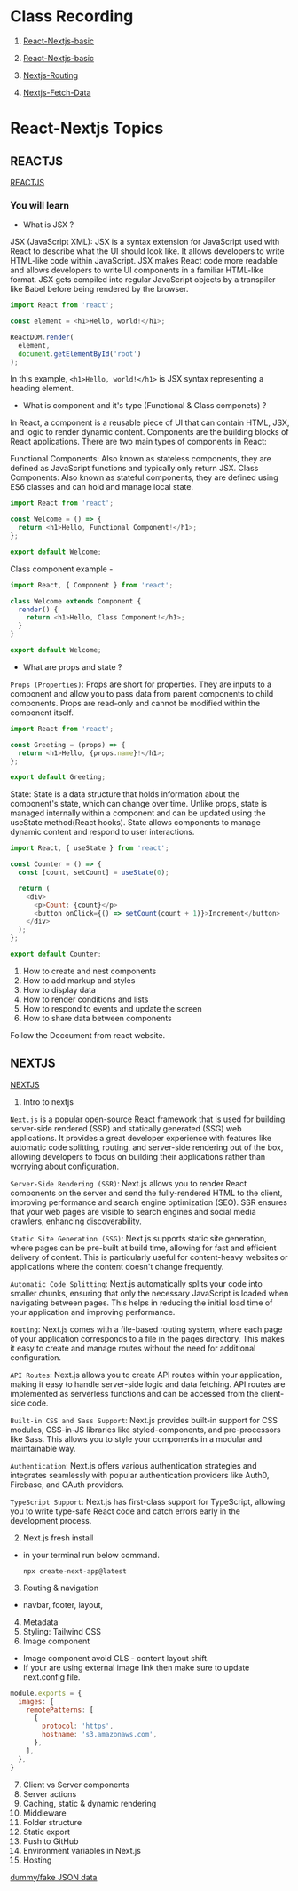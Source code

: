 # Class Recording

1. [React-Nextjs-basic](https://youtu.be/ws9wAT2gMAQ)

2. [React-Nextjs-basic](https://youtu.be/3h_Qd63kQ8Q)

3. [Nextjs-Routing](https://youtu.be/93gSQme8HEY)

4. [Nextjs-Fetch-Data](https://youtu.be/CJRAWSEMGS0)

# React-Nextjs Topics

## REACTJS

[REACTJS](https://react.dev/)

### You will learn

- What is JSX ?

JSX (JavaScript XML):
JSX is a syntax extension for JavaScript used with React to describe what the UI should look like. It allows developers to write HTML-like code within JavaScript. JSX makes React code more readable and allows developers to write UI components in a familiar HTML-like format. JSX gets compiled into regular JavaScript objects by a transpiler like Babel before being rendered by the browser.

```js
import React from 'react';

const element = <h1>Hello, world!</h1>;

ReactDOM.render(
  element,
  document.getElementById('root')
);

```
In this example, `<h1>Hello, world!</h1>` is JSX syntax representing a heading element.

- What is component and it's type (Functional & Class componets) ?

In React, a component is a reusable piece of UI that can contain HTML, JSX, and logic to render dynamic content. Components are the building blocks of React applications. There are two main types of components in React:

Functional Components: Also known as stateless components, they are defined as JavaScript functions and typically only return JSX.
Class Components: Also known as stateful components, they are defined using ES6 classes and can hold and manage local state.

```js
import React from 'react';

const Welcome = () => {
  return <h1>Hello, Functional Component!</h1>;
};

export default Welcome;

```
Class component example - 

```js
import React, { Component } from 'react';

class Welcome extends Component {
  render() {
    return <h1>Hello, Class Component!</h1>;
  }
}

export default Welcome;

```

- What are props and state ?



`Props (Properties)`: Props are short for properties. They are inputs to a component and allow you to pass data from parent components to child components. Props are read-only and cannot be modified within the component itself.

```js
import React from 'react';

const Greeting = (props) => {
  return <h1>Hello, {props.name}!</h1>;
};

export default Greeting;

```

State: State is a data structure that holds information about the component's state, which can change over time. Unlike props, state is managed internally within a component and can be updated using the useState method(React hooks). State allows components to manage dynamic content and respond to user interactions.

```js
import React, { useState } from 'react';

const Counter = () => {
  const [count, setCount] = useState(0);

  return (
    <div>
      <p>Count: {count}</p>
      <button onClick={() => setCount(count + 1)}>Increment</button>
    </div>
  );
};

export default Counter;

```
1. How to create and nest components
2. How to add markup and styles
3. How to display data
4. How to render conditions and lists
5. How to respond to events and update the screen
6. How to share data between components

Follow the Doccument from react website.




## NEXTJS

[NEXTJS](https://nextjs.org/docs)

1.  Intro to nextjs

`Next.js` is a popular open-source React framework that is used for building server-side rendered (SSR) and statically generated (SSG) web applications. It provides a great developer experience with features like automatic code splitting, routing, and server-side rendering out of the box, allowing developers to focus on building their applications rather than worrying about configuration.

`Server-Side Rendering (SSR)`: Next.js allows you to render React components on the server and send the fully-rendered HTML to the client, improving performance and search engine optimization (SEO). SSR ensures that your web pages are visible to search engines and social media crawlers, enhancing discoverability.

`Static Site Generation (SSG)`: Next.js supports static site generation, where pages can be pre-built at build time, allowing for fast and efficient delivery of content. This is particularly useful for content-heavy websites or applications where the content doesn't change frequently.

`Automatic Code Splitting`: Next.js automatically splits your code into smaller chunks, ensuring that only the necessary JavaScript is loaded when navigating between pages. This helps in reducing the initial load time of your application and improving performance.

`Routing`: Next.js comes with a file-based routing system, where each page of your application corresponds to a file in the pages directory. This makes it easy to create and manage routes without the need for additional configuration.

`API Routes`: Next.js allows you to create API routes within your application, making it easy to handle server-side logic and data fetching. API routes are implemented as serverless functions and can be accessed from the client-side code.

`Built-in CSS and Sass Support`: Next.js provides built-in support for CSS modules, CSS-in-JS libraries like styled-components, and pre-processors like Sass. This allows you to style your components in a modular and maintainable way.

`Authentication`: Next.js offers various authentication strategies and integrates seamlessly with popular authentication providers like Auth0, Firebase, and OAuth providers.

`TypeScript Support`: Next.js has first-class support for TypeScript, allowing you to write type-safe React code and catch errors early in the development process.

2.  Next.js fresh install 

-  in your terminal run below command.

    `npx create-next-app@latest`

3.  Routing & navigation 
  - navbar, footer, layout,
4.  Metadata
5.  Styling: Tailwind CSS 
6.  Image component
  - Image component avoid CLS - content layout shift.
  -  If your are using external image link then make sure to update next.config file.

```js
module.exports = {
  images: {
    remotePatterns: [
      {
        protocol: 'https',
        hostname: 's3.amazonaws.com',
      },
    ],
  },
}
```
7.  Client vs Server components
8.  Server actions
9. Caching, static & dynamic rendering
10. Middleware
11. Folder structure
12. Static export
13. Push to GitHub
14. Environment variables in Next.js
15. Hosting


[dummy/fake JSON data](https://dummyjson.com/)